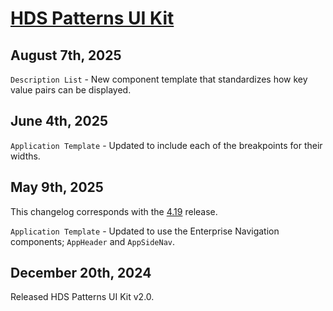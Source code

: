 # [HDS Patterns UI Kit](https://www.figma.com/design/5Pv32j4QiOOD8lkFTD1dxC/HDS-Patterns-v2.0?node-id=2-45&t=fNe7ySCHJjgJXH5N-1)

## August 7th, 2025

`Description List` - New component template that standardizes how key value pairs can be displayed. 

## June 4th, 2025

`Application Template` - Updated to include each of the breakpoints for their widths.

## May 9th, 2025

This changelog corresponds with the [4.19](/whats-new/release-notes#4190) release.

`Application Template` - Updated to use the Enterprise Navigation components; `AppHeader` and `AppSideNav`.

## December 20th, 2024

Released HDS Patterns UI Kit v2.0.
